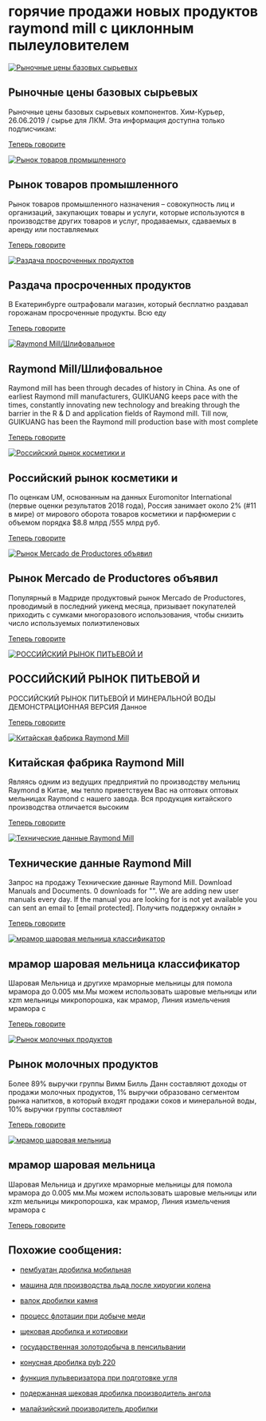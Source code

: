 # горячие продажи новых продуктов raymond mill с циклонным пылеуловителем
<a href="https://mnn.zoosnet.net/LR/Chatpre.aspx?id=MNN94995150&p=https://ateliertankink.nl/" target="_blank">![Рыночные цены базовых сырьевых ](https://github.com/aggregatecrushing/img/raw/main/246.jpg)</a>
## Рыночные цены базовых сырьевых 
Рыночные цены базовых сырьевых компонентов. Хим-Курьер, 26.06.2019 / сырье для ЛКМ. Эта информация доступна только подписчикам:
<a href="https://mnn.zoosnet.net/LR/Chatpre.aspx?id=MNN94995150&p=https://ateliertankink.nl/" target="_blank">Теперь говорите</a>
<a href="https://mnn.zoosnet.net/LR/Chatpre.aspx?id=MNN94995150&p=https://ateliertankink.nl/" target="_blank">![Рынок товаров промышленного ](https://github.com/aggregatecrushing/img/raw/main/235.jpg)</a>
## Рынок товаров промышленного 
Рынок товаров промышленного назначения – совокупность лиц и организаций, закупающих товары и услуги, которые используются в производстве других товаров и услуг, продаваемых, сдаваемых в аренду или поставляемых 
<a href="https://mnn.zoosnet.net/LR/Chatpre.aspx?id=MNN94995150&p=https://ateliertankink.nl/" target="_blank">Теперь говорите</a>
<a href="https://mnn.zoosnet.net/LR/Chatpre.aspx?id=MNN94995150&p=https://ateliertankink.nl/" target="_blank">![Раздача просроченных продуктов ](https://github.com/aggregatecrushing/img/raw/main/259.jpg)</a>
## Раздача просроченных продуктов 
В Екатеринбурге оштрафовали магазин, который бесплатно раздавал горожанам просроченные продукты. Всю еду 
<a href="https://mnn.zoosnet.net/LR/Chatpre.aspx?id=MNN94995150&p=https://ateliertankink.nl/" target="_blank">Теперь говорите</a>
<a href="https://mnn.zoosnet.net/LR/Chatpre.aspx?id=MNN94995150&p=https://ateliertankink.nl/" target="_blank">![Raymond Mill/Шлифовальное ](https://github.com/aggregatecrushing/img/raw/main/60.jpg)</a>
## Raymond Mill/Шлифовальное 
Raymond mill has been through decades of history in China. As one of earliest Raymond mill manufacturers, GUIKUANG keeps pace with the times, constantly innovating new technology and breaking through the barrier in the R & D and application fields of Raymond mill. Till now, GUIKUANG has been the Raymond mill production base with most complete 
<a href="https://mnn.zoosnet.net/LR/Chatpre.aspx?id=MNN94995150&p=https://ateliertankink.nl/" target="_blank">Теперь говорите</a>
<a href="https://mnn.zoosnet.net/LR/Chatpre.aspx?id=MNN94995150&p=https://ateliertankink.nl/" target="_blank">![Российский рынок косметики и ](https://github.com/aggregatecrushing/img/raw/main/472.jpg)</a>
## Российский рынок косметики и 
По оценкам UM, основанным на данных Euromonitor International (первые оценки результатов 2018 года), Россия занимает около 2% (#11 в мире) от мирового оборота товаров косметики и парфюмерии с объемом порядка $8.8 млрд /555 млрд руб.
<a href="https://mnn.zoosnet.net/LR/Chatpre.aspx?id=MNN94995150&p=https://ateliertankink.nl/" target="_blank">Теперь говорите</a>
<a href="https://mnn.zoosnet.net/LR/Chatpre.aspx?id=MNN94995150&p=https://ateliertankink.nl/" target="_blank">![Рынок Mercado de Productores объявил ](https://github.com/aggregatecrushing/img/raw/main/583.jpg)</a>
## Рынок Mercado de Productores объявил 
Популярный в Мадриде продуктовый рынок Mercado de Productores, проводимый в последний уикенд месяца, призывает покупателей приходить с сумками многоразового использования, чтобы снизить число используемых полиэтиленовых 
<a href="https://mnn.zoosnet.net/LR/Chatpre.aspx?id=MNN94995150&p=https://ateliertankink.nl/" target="_blank">Теперь говорите</a>
<a href="https://mnn.zoosnet.net/LR/Chatpre.aspx?id=MNN94995150&p=https://ateliertankink.nl/" target="_blank">![РОССИЙСКИЙ РЫНОК ПИТЬЕВОЙ И ](https://github.com/aggregatecrushing/img/raw/main/100.jpg)</a>
## РОССИЙСКИЙ РЫНОК ПИТЬЕВОЙ И 
РОССИЙСКИЙ РЫНОК ПИТЬЕВОЙ И МИНЕРАЛЬНОЙ ВОДЫ ДЕМОНСТРАЦИОННАЯ ВЕРСИЯ Данное 
<a href="https://mnn.zoosnet.net/LR/Chatpre.aspx?id=MNN94995150&p=https://ateliertankink.nl/" target="_blank">Теперь говорите</a>
<a href="https://mnn.zoosnet.net/LR/Chatpre.aspx?id=MNN94995150&p=https://ateliertankink.nl/" target="_blank">![Китайская фабрика Raymond Mill ](https://github.com/aggregatecrushing/img/raw/main/287.jpg)</a>
## Китайская фабрика Raymond Mill 
Являясь одним из ведущих предприятий по производству мельниц Raymond в Китае, мы тепло приветствуем Вас на оптовых оптовых мельницах Raymond с нашего завода. Вся продукция китайского производства отличается высоким 
<a href="https://mnn.zoosnet.net/LR/Chatpre.aspx?id=MNN94995150&p=https://ateliertankink.nl/" target="_blank">Теперь говорите</a>
<a href="https://mnn.zoosnet.net/LR/Chatpre.aspx?id=MNN94995150&p=https://ateliertankink.nl/" target="_blank">![Технические данные Raymond Mill](https://github.com/aggregatecrushing/img/raw/main/260.jpg)</a>
## Технические данные Raymond Mill
Запрос на продажу Технические данные Raymond Mill. Download Manuals and Documents. 0 downloads for "". We are adding new user manuals every day. If the manual you are looking for is not yet available you can sent an email to [email protected]. Получить поддержку онлайн » 
<a href="https://mnn.zoosnet.net/LR/Chatpre.aspx?id=MNN94995150&p=https://ateliertankink.nl/" target="_blank">Теперь говорите</a>
<a href="https://mnn.zoosnet.net/LR/Chatpre.aspx?id=MNN94995150&p=https://ateliertankink.nl/" target="_blank">![мрамор шаровая мельница классификатор](https://github.com/aggregatecrushing/img/raw/main/636.jpg)</a>
## мрамор шаровая мельница классификатор
Шаровая Мельница и другихе мраморные мельницы для помола мрамора до 0.005 мм.Мы можем использовать шаровые мельницы или xzm мельницы микропорошка, как мрамор, Линия измельчения мрамора с
<a href="https://mnn.zoosnet.net/LR/Chatpre.aspx?id=MNN94995150&p=https://ateliertankink.nl/" target="_blank">Теперь говорите</a>
<a href="https://mnn.zoosnet.net/LR/Chatpre.aspx?id=MNN94995150&p=https://ateliertankink.nl/" target="_blank">![Рынок молочных продуктов](https://github.com/aggregatecrushing/img/raw/main/179.jpg)</a>
## Рынок молочных продуктов
Более 89% выручки группы Вимм Билль Данн составляют доходы от продажи молочных продуктов, 1% выручки образовано сегментом рынка напитков, в который входят продажи соков и минеральной воды, 10% выручки группы составляют 
<a href="https://mnn.zoosnet.net/LR/Chatpre.aspx?id=MNN94995150&p=https://ateliertankink.nl/" target="_blank">Теперь говорите</a>
<a href="https://mnn.zoosnet.net/LR/Chatpre.aspx?id=MNN94995150&p=https://ateliertankink.nl/" target="_blank">![мрамор шаровая мельница ](https://github.com/aggregatecrushing/img/raw/main/532.jpg)</a>
## мрамор шаровая мельница 
Шаровая Мельница и другихе мраморные мельницы для помола мрамора до 0.005 мм.Мы можем использовать шаровые мельницы или xzm мельницы микропорошка, как мрамор, Линия измельчения мрамора с
<a href="https://mnn.zoosnet.net/LR/Chatpre.aspx?id=MNN94995150&p=https://ateliertankink.nl/" target="_blank">Теперь говорите</a>
## Похожие сообщения:
* [пембуатан дробилка мобильная](%D0%BF%D0%B5%D0%BC%D0%B1%D1%83%D0%B0%D1%82%D0%B0%D0%BD%20%D0%B4%D1%80%D0%BE%D0%B1%D0%B8%D0%BB%D0%BA%D0%B0%20%D0%BC%D0%BE%D0%B1%D0%B8%D0%BB%D1%8C%D0%BD%D0%B0%D1%8F.md)
* [машина для производства льда после хирургии колена](%D0%BC%D0%B0%D1%88%D0%B8%D0%BD%D0%B0%20%D0%B4%D0%BB%D1%8F%20%D0%BF%D1%80%D0%BE%D0%B8%D0%B7%D0%B2%D0%BE%D0%B4%D1%81%D1%82%D0%B2%D0%B0%20%D0%BB%D1%8C%D0%B4%D0%B0%20%D0%BF%D0%BE%D1%81%D0%BB%D0%B5%20%D1%85%D0%B8%D1%80%D1%83%D1%80%D0%B3%D0%B8%D0%B8%20%D0%BA%D0%BE%D0%BB%D0%B5%D0%BD%D0%B0.md)
* [валок дробилки камня](%D0%B2%D0%B0%D0%BB%D0%BE%D0%BA%20%D0%B4%D1%80%D0%BE%D0%B1%D0%B8%D0%BB%D0%BA%D0%B8%20%D0%BA%D0%B0%D0%BC%D0%BD%D1%8F.md)
* [процесс флотации при добыче меди](%D0%BF%D1%80%D0%BE%D1%86%D0%B5%D1%81%D1%81%20%D1%84%D0%BB%D0%BE%D1%82%D0%B0%D1%86%D0%B8%D0%B8%20%D0%BF%D1%80%D0%B8%20%D0%B4%D0%BE%D0%B1%D1%8B%D1%87%D0%B5%20%D0%BC%D0%B5%D0%B4%D0%B8.md)
* [щековая дробилка и котировки](%D1%89%D0%B5%D0%BA%D0%BE%D0%B2%D0%B0%D1%8F%20%D0%B4%D1%80%D0%BE%D0%B1%D0%B8%D0%BB%D0%BA%D0%B0%20%D0%B8%20%D0%BA%D0%BE%D1%82%D0%B8%D1%80%D0%BE%D0%B2%D0%BA%D0%B8.md)
* [государственная золотодобыча в пенсильвании](%D0%B3%D0%BE%D1%81%D1%83%D0%B4%D0%B0%D1%80%D1%81%D1%82%D0%B2%D0%B5%D0%BD%D0%BD%D0%B0%D1%8F%20%D0%B7%D0%BE%D0%BB%D0%BE%D1%82%D0%BE%D0%B4%D0%BE%D0%B1%D1%8B%D1%87%D0%B0%20%D0%B2%20%D0%BF%D0%B5%D0%BD%D1%81%D0%B8%D0%BB%D1%8C%D0%B2%D0%B0%D0%BD%D0%B8%D0%B8.md)
* [конусная дробилка pyb 220](%D0%BA%D0%BE%D0%BD%D1%83%D1%81%D0%BD%D0%B0%D1%8F%20%D0%B4%D1%80%D0%BE%D0%B1%D0%B8%D0%BB%D0%BA%D0%B0%20pyb%20220.md)
* [функция пульверизатора при подготовке угля](%D1%84%D1%83%D0%BD%D0%BA%D1%86%D0%B8%D1%8F%20%D0%BF%D1%83%D0%BB%D1%8C%D0%B2%D0%B5%D1%80%D0%B8%D0%B7%D0%B0%D1%82%D0%BE%D1%80%D0%B0%20%D0%BF%D1%80%D0%B8%20%D0%BF%D0%BE%D0%B4%D0%B3%D0%BE%D1%82%D0%BE%D0%B2%D0%BA%D0%B5%20%D1%83%D0%B3%D0%BB%D1%8F.md)
* [подержанная щековая дробилка производитель ангола](%D0%BF%D0%BE%D0%B4%D0%B5%D1%80%D0%B6%D0%B0%D0%BD%D0%BD%D0%B0%D1%8F%20%D1%89%D0%B5%D0%BA%D0%BE%D0%B2%D0%B0%D1%8F%20%D0%B4%D1%80%D0%BE%D0%B1%D0%B8%D0%BB%D0%BA%D0%B0%20%D0%BF%D1%80%D0%BE%D0%B8%D0%B7%D0%B2%D0%BE%D0%B4%D0%B8%D1%82%D0%B5%D0%BB%D1%8C%20%D0%B0%D0%BD%D0%B3%D0%BE%D0%BB%D0%B0.md)
* [малайзийский производитель дробилки](%D0%BC%D0%B0%D0%BB%D0%B0%D0%B9%D0%B7%D0%B8%D0%B9%D1%81%D0%BA%D0%B8%D0%B9%20%D0%BF%D1%80%D0%BE%D0%B8%D0%B7%D0%B2%D0%BE%D0%B4%D0%B8%D1%82%D0%B5%D0%BB%D1%8C%20%D0%B4%D1%80%D0%BE%D0%B1%D0%B8%D0%BB%D0%BA%D0%B8.md)
